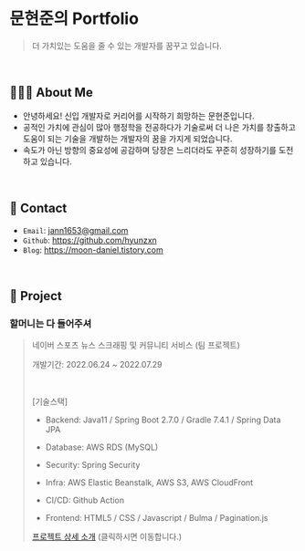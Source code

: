 # 문현준의 Portfolio
> 더 가치있는 도움을 줄 수 있는 개발자를 꿈꾸고 있습니다.



<br>

## 🧑🏻‍💻 About Me

- 안녕하세요! 신입 개발자로 커리어를 시작하기 희망하는 문현준입니다.
- 공적인 가치에 관심이 많아 행정학을 전공하다가 기술로써 더 나은 가치를 창출하고 도움이 되는 기술을 개발하는 개발자의 꿈을 가지게 되었습니다.
- 속도가 아닌 방향의 중요성에 공감하며 당장은 느리더라도 꾸준히 성장하기를 도전하고 있습니다.



<br>

## 📧 Contact

- `Email`: jann1653@gmail.com
- `Github`: https://github.com/hyunzxn
- `Blog`: https://moon-daniel.tistory.com



<br>

## 📌 Project

### 할머니는 다 들어주셔

> 네이버 스포츠 뉴스 스크래핑 및 커뮤니티 서비스 (팀 프로젝트)
>
> 개발기간: 2022.06.24 ~ 2022.07.29
>
> <br>
>
> [기술스택]
>
> - Backend: Java11 / Spring Boot 2.7.0 / Gradle 7.4.1 / Spring Data JPA 
>
> - Database: AWS RDS (MySQL) 
>
> - Security: Spring Security
>
> - Infra: AWS Elastic Beanstalk, AWS S3, AWS CloudFront
>
> - CI/CD: Github Action
>
> - Frontend: HTML5 / CSS /  Javascript / Bulma / Pagination.js
>
> 
>
> [프로젝트 상세 소개](https://github.com/hyunzxn/NewsCommunity-bFinal.git) (클릭하시면 이동합니다.)





